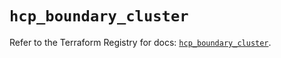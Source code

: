 # `hcp_boundary_cluster`

Refer to the Terraform Registry for docs: [`hcp_boundary_cluster`](https://registry.terraform.io/providers/hashicorp/hcp/0.108.0/docs/resources/boundary_cluster).
